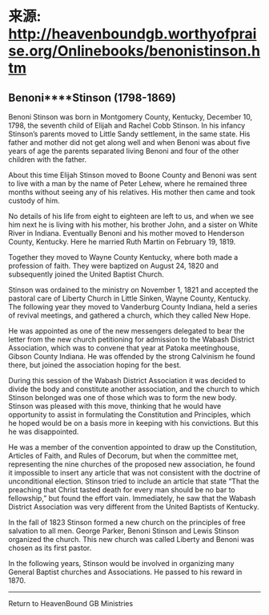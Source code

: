 # 来源: http://heavenboundgb.worthyofpraise.org/Onlinebooks/benonistinson.htm

**Benoni****Stinson (1798-1869)**  
---  
Benoni Stinson was born in Montgomery County, Kentucky, December 10, 1798, the seventh child of Elijah and Rachel Cobb Stinson. In his infancy Stinson’s parents moved to Little Sandy settlement, in the same state. His father and mother did not get along well and when Benoni was about five years of age the parents separated living Benoni and four of the other children with the father.  
  
About this time Elijah Stinson moved to Boone County and Benoni was sent to live with a man by the name of Peter Lehew, where he remained three months without seeing any of his relatives. His mother then came and took custody of him.   
  
No details of his life from eight to eighteen are left to us, and when we see him next he is living with his mother, his brother John, and a sister on White River in Indiana. Eventually Benoni and his mother moved to Henderson County, Kentucky. Here he married Ruth Martin on February 19, 1819.   
  
Together they moved to Wayne County Kentucky, where both made a profession of faith. They were baptized on August 24, 1820 and subsequently joined the United Baptist Church.   
  
Stinson was ordained to the ministry on November 1, 1821 and accepted the pastoral care of Liberty Church in Little Sinken, Wayne County, Kentucky. The following year they moved to Vanderburg County Indiana, held a series of revival meetings, and gathered a church, which they called New Hope.   
  
He was appointed as one of the new messengers delegated to bear the letter from the new church petitioning for admission to the Wabash District Association, which was to convene that year at Patoka meetinghouse, Gibson County Indiana. He was offended by the strong Calvinism he found there, but joined the association hoping for the best.   
  
During this session of the Wabash District Association it was decided to divide the body and constitute another association, and the church to which Stinson belonged was one of those which was to form the new body. Stinson was pleased with this move, thinking that he would have opportunity to assist in formulating the Constitution and Principles, which he hoped would be on a basis more in keeping with his convictions. But this he was disappointed.   
  
He was a member of the convention appointed to draw up the Constitution, Articles of Faith, and Rules of Decorum, but when the committee met, representing the nine churches of the proposed new association, he found it impossible to insert any article that was not consistent with the doctrine of unconditional election. Stinson tried to include an article that state “That the preaching that Christ tasted death for every man should be no bar to fellowship,” but found the effort vain. Immediately, he saw that the Wabash District Association was very different from the United Baptists of Kentucky.   
  
In the fall of 1823 Stinson formed a new church on the principles of free salvation to all men. George Parker, Benoni Stinson and Lewis Stinson organized the church. This new church was called Liberty and Benoni was chosen as its first pastor.   
  
In the following years, Stinson would be involved in organizing many General Baptist churches and Associations. He passed to his reward in 1870.   
  
* * *

Return to HeavenBound GB Ministries
